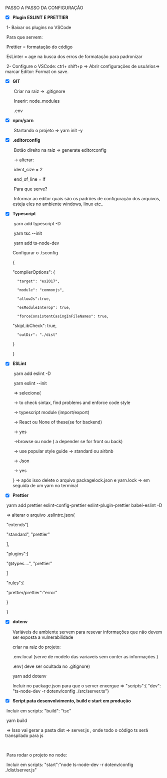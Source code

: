 PASSO A PASSO DA CONFIGURAÇÃO

- [x] **Plugin ESLINT E PRETTIER** 

​	1- Baixar os plugins no VSCode

​		Para que servem:

​			Prettier = formatação do código

​			EsLinter = age na busca dos erros de formatação para padronizar

​	2- Configure o VSCode: ctrl+ shift+p => Abrir configurações de usuários=> marcar Editor: Format on save.



- [x] **GIT**

  ​	Criar na raiz -> .gitignore

  ​		Inserir: 	node_modules

  ​						 	.env

- [x] **npm/yarn**

  ​	Startando o projeto => yarn init -y

  

- [x] **.editorconfig**

  ​	Botão direito na raiz => generate editorconfig	

  ​			-> alterar:

  ​				ident_size = 2

  ​				end_of_line = lf

  ​		Para que serve?

  ​		 Informar ao editor quais são os padrões de configuração dos arquivos, esteja eles no 			ambiente windows, linux etc..

- [x] **Typescript**

  ​	yarn add typescript -D

  ​	yarn tsc --init

  ​	yarn add ts-node-dev

  

  Configurar o .tsconfig

  {

   "compilerOptions": {

     	"target": "es2017",                  

    	"module": "commonjs",  

    	"allowJs":true,               

    	"esModuleInterop": true,             

    	"forceConsistentCasingInFileNames": true,                        

   	 "skipLibCheck": true,

    	"outDir": "./dist"                 

   	}

  }

  

- [x] **ESLint**

  ​	yarn add eslint -D

  ​	yarn eslint --init

  ​		=> selecione{

  ​			-> to check sintax, find problems and enforce code style

  ​			-> typescript module (import/export)

  ​			-> React ou None of these(se for backend)

  ​			-> yes

  ​			->browse ou node ( a depender  se for front ou back)

  ​			-> use popular style guide -> standard ou airbnb

  ​			-> Json

  ​			-> yes

  } => após isso delete o arquivo packagelock.json e yarn.lock => em seguida de um yarn no terminal

  

- [x] **Prettier**

​		yarm add prettier eslint-config-prettier eslint-plugin-prettier babel-eslint -D

​		=> alterar o arquivo .eslintrc.json{

​			"extends"[

​				"standard", "prettier"

​			],

​		"plugins":[

​			"@types....", "prettier"

​		]

​		"rules":{

​			"prettier/prettier":"error"

​		}

​	}

- [x] **dotenv**

  Variáveis de ambiente servem para resevar informações que não devem ser exposta a vulnerabilidade

  criar na raiz do projeto:

  .env.local (serve de modelo das variaveis sem conter as informações )

  .env( deve ser ocultada no .gitignore)

  

  yarn add dotenv

  

  Incluir no package.json para que o server enxergue  => "scripts":{ "dev": "ts-node-dev -r dotenv/config ./src/server.ts"}

  

- [x] **Script pata desenvolvimento, build e start em produção**

​		Incluir em scripts: "build": "tsc"

​		yarn build

​		=> Isso vai gerar a pasta dist => server.js , onde todo o código ts será transpilado para js

​		

​		Para rodar o projeto no node:

​		Incluir em scripts: "start":"node ts-node-dev -r dotenv/config ./dist/server.js"



